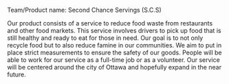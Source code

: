 Team/Product name: Second Chance Servings (S.C.S)

Our product consists of a service to reduce food waste from restaurants and other food markets. This service involves drivers to pick up food that is still healthy and ready to eat for those in need. Our goal is to not only recycle food but to also reduce famine in our communities. We aim to put in place strict measurements to ensure the safety of our goods. People will be able to work for our service as a full-time job or as a volunteer. Our service will be centered around the city of Ottawa and hopefully expand in the near future.
